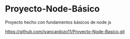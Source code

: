 # Proyecto-Node-Básico
Proyecto hecho con fundamentos básicos de node js

https://github.com/ivancardozo11/Proyecto-Node-Basico.git
